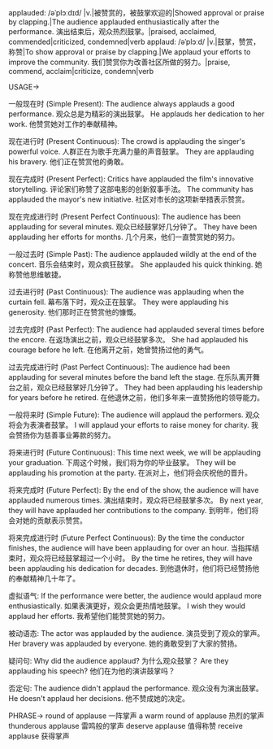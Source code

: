 applauded: /əˈplɔːdɪd/
|v.|被赞赏的，被鼓掌欢迎的|Showed approval or praise by clapping.|The audience applauded enthusiastically after the performance. 演出结束后，观众热烈鼓掌。|praised, acclaimed, commended|criticized, condemned|verb
applaud: /əˈplɔːd/
|v.|鼓掌，赞赏，称赞|To show approval or praise by clapping.|We applaud your efforts to improve the community. 我们赞赏你为改善社区所做的努力。|praise, commend, acclaim|criticize, condemn|verb

USAGE->

一般现在时 (Simple Present):
The audience always applauds a good performance. 观众总是为精彩的演出鼓掌。
He applauds her dedication to her work. 他赞赏她对工作的奉献精神。

现在进行时 (Present Continuous):
The crowd is applauding the singer's powerful voice.  人群正在为歌手充满力量的声音鼓掌。
They are applauding his bravery. 他们正在赞赏他的勇敢。


现在完成时 (Present Perfect):
Critics have applauded the film's innovative storytelling.  评论家们称赞了这部电影的创新叙事手法。
The community has applauded the mayor's new initiative. 社区对市长的这项新举措表示赞赏。


现在完成进行时 (Present Perfect Continuous):
The audience has been applauding for several minutes. 观众已经鼓掌好几分钟了。
They have been applauding her efforts for months. 几个月来，他们一直赞赏她的努力。


一般过去时 (Simple Past):
The audience applauded wildly at the end of the concert.  音乐会结束时，观众疯狂鼓掌。
She applauded his quick thinking. 她称赞他思维敏捷。


过去进行时 (Past Continuous):
The audience was applauding when the curtain fell. 幕布落下时，观众正在鼓掌。
They were applauding his generosity. 他们那时正在赞赏他的慷慨。


过去完成时 (Past Perfect):
The audience had applauded several times before the encore. 在返场演出之前，观众已经鼓掌多次。
She had applauded his courage before he left. 在他离开之前，她曾赞扬过他的勇气。


过去完成进行时 (Past Perfect Continuous):
The audience had been applauding for several minutes before the band left the stage. 在乐队离开舞台之前，观众已经鼓掌好几分钟了。
They had been applauding his leadership for years before he retired. 在他退休之前，他们多年来一直赞扬他的领导能力。


一般将来时 (Simple Future):
The audience will applaud the performers. 观众将会为表演者鼓掌。
I will applaud your efforts to raise money for charity. 我会赞扬你为慈善事业筹款的努力。


将来进行时 (Future Continuous):
This time next week, we will be applauding your graduation. 下周这个时候，我们将为你的毕业鼓掌。
They will be applauding his promotion at the party.  在派对上，他们将会庆祝他的晋升。


将来完成时 (Future Perfect):
By the end of the show, the audience will have applauded numerous times. 演出结束时，观众将已经鼓掌多次。
By next year, they will have applauded her contributions to the company. 到明年，他们将会对她的贡献表示赞赏。


将来完成进行时 (Future Perfect Continuous):
By the time the conductor finishes, the audience will have been applauding for over an hour.  当指挥结束时，观众将已经鼓掌超过一个小时。
By the time he retires, they will have been applauding his dedication for decades.  到他退休时，他们将已经赞扬他的奉献精神几十年了。


虚拟语气:
If the performance were better, the audience would applaud more enthusiastically. 如果表演更好，观众会更热情地鼓掌。
I wish they would applaud her efforts. 我希望他们能赞赏她的努力。

被动语态:
The actor was applauded by the audience. 演员受到了观众的掌声。
Her bravery was applauded by everyone.  她的勇敢受到了大家的赞扬。

疑问句:
Why did the audience applaud?  为什么观众鼓掌？
Are they applauding his speech? 他们在为他的演讲鼓掌吗？

否定句:
The audience didn't applaud the performance. 观众没有为演出鼓掌。
He doesn't applaud her decisions. 他不赞成她的决定。


PHRASE->
round of applause  一阵掌声
a warm round of applause  热烈的掌声
thunderous applause  雷鸣般的掌声
deserve applause  值得称赞
receive applause  获得掌声


